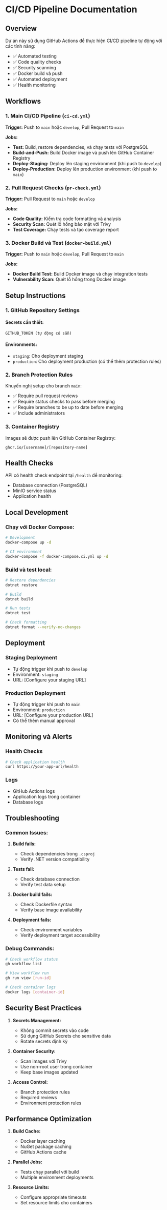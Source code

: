 # CI/CD Pipeline Documentation

## Overview
Dự án này sử dụng GitHub Actions để thực hiện CI/CD pipeline tự động với các tính năng:

- ✅ Automated testing
- ✅ Code quality checks
- ✅ Security scanning
- ✅ Docker build và push
- ✅ Automated deployment
- ✅ Health monitoring

## Workflows

### 1. Main CI/CD Pipeline (`ci-cd.yml`)
**Trigger:** Push to `main` hoặc `develop`, Pull Request to `main`

**Jobs:**
- **Test:** Build, restore dependencies, và chạy tests với PostgreSQL
- **Build-and-Push:** Build Docker image và push lên GitHub Container Registry
- **Deploy-Staging:** Deploy lên staging environment (khi push to `develop`)
- **Deploy-Production:** Deploy lên production environment (khi push to `main`)

### 2. Pull Request Checks (`pr-check.yml`)
**Trigger:** Pull Request to `main` hoặc `develop`

**Jobs:**
- **Code Quality:** Kiểm tra code formatting và analysis
- **Security Scan:** Quét lỗ hổng bảo mật với Trivy
- **Test Coverage:** Chạy tests và tạo coverage report

### 3. Docker Build và Test (`docker-build.yml`)
**Trigger:** Push to `main` hoặc `develop`, Pull Request to `main`

**Jobs:**
- **Docker Build Test:** Build Docker image và chạy integration tests
- **Vulnerability Scan:** Quét lỗ hổng trong Docker image

## Setup Instructions

### 1. GitHub Repository Settings

#### Secrets cần thiết:
```
GITHUB_TOKEN (tự động có sẵn)
```

#### Environments:
- `staging`: Cho deployment staging
- `production`: Cho deployment production (có thể thêm protection rules)

### 2. Branch Protection Rules
Khuyến nghị setup cho branch `main`:
- ✅ Require pull request reviews
- ✅ Require status checks to pass before merging
- ✅ Require branches to be up to date before merging
- ✅ Include administrators

### 3. Container Registry
Images sẽ được push lên GitHub Container Registry:
```
ghcr.io/[username]/[repository-name]
```

## Health Checks
API có health check endpoint tại `/health` để monitoring:
- Database connection (PostgreSQL)
- MinIO service status
- Application health

## Local Development

### Chạy với Docker Compose:
```bash
# Development
docker-compose up -d

# CI environment
docker-compose -f docker-compose.ci.yml up -d
```

### Build và test local:
```bash
# Restore dependencies
dotnet restore

# Build
dotnet build

# Run tests
dotnet test

# Check formatting
dotnet format --verify-no-changes
```

## Deployment

### Staging Deployment
- Tự động trigger khi push to `develop`
- Environment: `staging`
- URL: [Configure your staging URL]

### Production Deployment
- Tự động trigger khi push to `main`
- Environment: `production`
- URL: [Configure your production URL]
- Có thể thêm manual approval

## Monitoring và Alerts

### Health Checks
```bash
# Check application health
curl https://your-app-url/health
```

### Logs
- GitHub Actions logs
- Application logs trong container
- Database logs

## Troubleshooting

### Common Issues:

1. **Build fails:**
   - Check dependencies trong `.csproj`
   - Verify .NET version compatibility

2. **Tests fail:**
   - Check database connection
   - Verify test data setup

3. **Docker build fails:**
   - Check Dockerfile syntax
   - Verify base image availability

4. **Deployment fails:**
   - Check environment variables
   - Verify deployment target accessibility

### Debug Commands:
```bash
# Check workflow status
gh workflow list

# View workflow run
gh run view [run-id]

# Check container logs
docker logs [container-id]
```

## Security Best Practices

1. **Secrets Management:**
   - Không commit secrets vào code
   - Sử dụng GitHub Secrets cho sensitive data
   - Rotate secrets định kỳ

2. **Container Security:**
   - Scan images với Trivy
   - Use non-root user trong container
   - Keep base images updated

3. **Access Control:**
   - Branch protection rules
   - Required reviews
   - Environment protection rules

## Performance Optimization

1. **Build Cache:**
   - Docker layer caching
   - NuGet package caching
   - GitHub Actions cache

2. **Parallel Jobs:**
   - Tests chạy parallel với build
   - Multiple environment deployments

3. **Resource Limits:**
   - Configure appropriate timeouts
   - Set resource limits cho containers